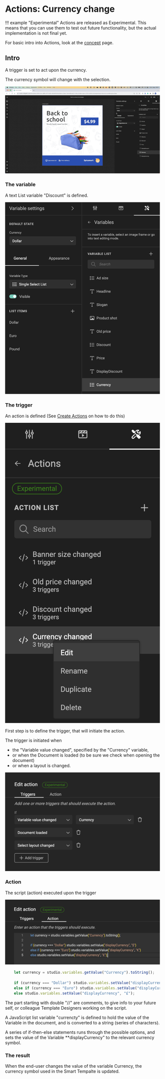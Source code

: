 # Actions: Currency change

!!! example "Experimental"
    Actions are released as Experimental.
    This means that you can use them to test out future functionality, but the actual implementation is not final yet.

For basic intro into Actions, look at the [concept](/GraFx-Studio/concepts/actions/) page.

## Intro

A trigger is set to act upon the currency.

The currency symbol will change with the selection.

![Movie](demo.gif)

### The variable

A text List variable "Discount" is defined.

![screenshot](variable.png)

### The trigger

An action is defined (See [Create Actions](/GraFx-Studio/guides/actions/create/) on how to do this)

![screenshot](action.png)

First step is to define the trigger, that will initiate the action.

The trigger is initiated when

- the "Variable value changed", specified by the "Currency" variable, 
- or when the Document is loaded (to be sure we check when opening the document)
- or when a layout is changed.

![screenshot](trigger.png)

### Action

The script (action) executed upon the trigger

![s](script.png)

``` js
	let currency = studio.variables.getValue("Currency").toString();

	if (currency === "Dollar") studio.variables.setValue("displayCurrency", "$")
	else if (currency === "Euro") studio.variables.setValue("displayCurrency", "€")
	else studio.variables.setValue("displayCurrency", "£");
```

The part starting with double "//" are comments, to give info to your future self, or colleague Template Designers working on the script.

A JavaScript list variable "currencty" is defined to hold the value of the Variable in the document, and is converted to a string (series of characters).

A series of if-then-else statements runs through the possible options, and sets the value of the Variable **displayCurrency" to the relevant currency symbol.

### The result

When the end-user changes the value of the variable Currency, the currency symbol used in the Smart Tempalte is updated.